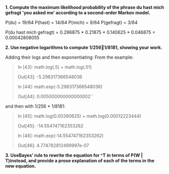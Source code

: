 <strong>1. Compute the maximum likelihood probability of the phrase du hast mich gefragt 'you asked me’ according to a second-order Markov model.</strong>

P(du) = 19/64
P(hast) = 14/64
P(mich) = 9/64
P(gefragt) = 3/64

P(du hast mich gefragt) = 0.296875 * 0.21875 * 0.140625 * 0.046875 = 0.00042808055

<strong>2. Use negative logarithms to compute 1/2561/8181, showing your work.</strong>

Adding their logs and then exponentiating:
From the example:

>In [43]: math.log(.5) + math.log(.01)<p>
>Out[43]: -5.298317366548036<p>
>In [44]: math.exp(-5.298317366548036)<p>
>Out[44]: 0.005000000000000002``<p>

and then with 1/256 * 1/8181:

>In [45]: math.log(0.00390625) + math.log(0.00012223444)<p>
>Out[45]: -14.554747162353262<p>
>In [46]: math.exp(-14.554747162353262)<p>
>Out[46]: 4.774782812499997e-07
  
<strong>3. UseBayes’ rule to rewrite the equation for ^T in terms of P(W | T)instead, and provide a prose explanation of each of the terms in the new equation.</strong>



  


